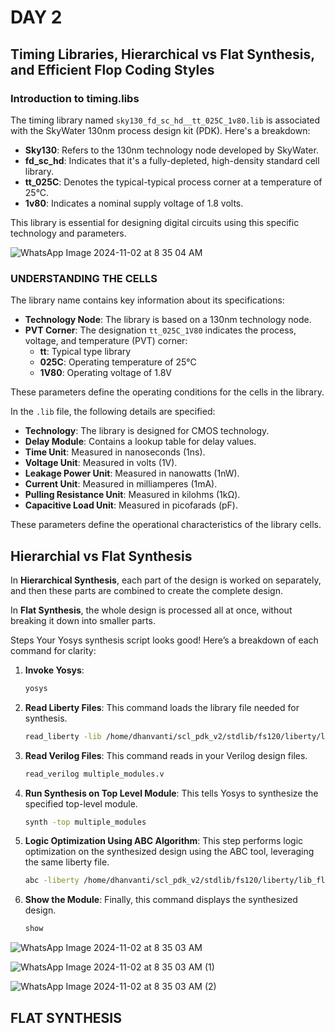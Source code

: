 # DAY 2
## Timing Libraries, Hierarchical vs Flat Synthesis, and Efficient Flop Coding Styles
### Introduction to timing.libs
The timing library named `sky130_fd_sc_hd__tt_025C_1v80.lib` is associated with the SkyWater 130nm process design kit (PDK). Here's a breakdown:

- **Sky130**: Refers to the 130nm technology node developed by SkyWater.
- **fd_sc_hd**: Indicates that it's a fully-depleted, high-density standard cell library.
- **tt_025C**: Denotes the typical-typical process corner at a temperature of 25°C.
- **1v80**: Indicates a nominal supply voltage of 1.8 volts.

This library is essential for designing digital circuits using this specific technology and parameters.

![WhatsApp Image 2024-11-02 at 8 35 04 AM](https://github.com/user-attachments/assets/ff945ccd-9920-4758-963b-97e9b0be30c7)

### UNDERSTANDING THE CELLS
The library name contains key information about its specifications:

- **Technology Node**: The library is based on a 130nm technology node.
- **PVT Corner**: The designation `tt_025C_1V80` indicates the process, voltage, and temperature (PVT) corner:
  - **tt**: Typical type library
  - **025C**: Operating temperature of 25°C
  - **1V80**: Operating voltage of 1.8V

These parameters define the operating conditions for the cells in the library.

In the `.lib` file, the following details are specified:

- **Technology**: The library is designed for CMOS technology.
- **Delay Module**: Contains a lookup table for delay values.
- **Time Unit**: Measured in nanoseconds (1ns).
- **Voltage Unit**: Measured in volts (1V).
- **Leakage Power Unit**: Measured in nanowatts (1nW).
- **Current Unit**: Measured in milliamperes (1mA).
- **Pulling Resistance Unit**: Measured in kilohms (1kΩ).
- **Capacitive Load Unit**: Measured in picofarads (pF).

These parameters define the operational characteristics of the library cells.

## Hierarchial vs Flat Synthesis

In **Hierarchical Synthesis**, each part of the design is worked on separately, and then these parts are combined to create the complete design. 

In **Flat Synthesis**, the whole design is processed all at once, without breaking it down into smaller parts. 

Steps
Your Yosys synthesis script looks good! Here’s a breakdown of each command for clarity:

1. **Invoke Yosys**:
   ```bash
   yosys
   ```

2. **Read Liberty Files**:
   This command loads the library file needed for synthesis.
   ```bash
   read_liberty -lib /home/dhanvanti/scl_pdk_v2/stdlib/fs120/liberty/lib_flow_ff/tsl18fs120_scl_ff.lib
   ```

3. **Read Verilog Files**:
   This command reads in your Verilog design files.
   ```bash
   read_verilog multiple_modules.v
   ```

4. **Run Synthesis on Top Level Module**:
   This tells Yosys to synthesize the specified top-level module.
   ```bash
   synth -top multiple_modules
   ```

5. **Logic Optimization Using ABC Algorithm**:
   This step performs logic optimization on the synthesized design using the ABC tool, leveraging the same liberty file.
   ```bash
   abc -liberty /home/dhanvanti/scl_pdk_v2/stdlib/fs120/liberty/lib_flow_ff/tsl18fs120_scl_ff.lib
   ```

6. **Show the Module**:
   Finally, this command displays the synthesized design.
   ```bash
   show
   ```
![WhatsApp Image 2024-11-02 at 8 35 03 AM](https://github.com/user-attachments/assets/c353d49c-2214-4c92-80f6-ce3addeb993e)

![WhatsApp Image 2024-11-02 at 8 35 03 AM (1)](https://github.com/user-attachments/assets/f4878c53-8ac3-4c7b-aba5-e3d030ebd4a8)

![WhatsApp Image 2024-11-02 at 8 35 03 AM (2)](https://github.com/user-attachments/assets/08981d06-693b-487c-96a9-2aef9a491f94)

## FLAT SYNTHESIS



